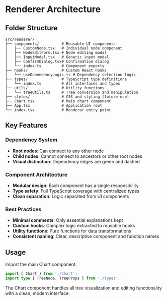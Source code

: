 # Renderer Architecture

## Folder Structure

```
src/renderer/
├── components/          # Reusable UI components
│   ├── CustomNode.tsx   # Individual node component
│   ├── NodeEditForm.tsx # Node editing modal
│   ├── InputModal.tsx   # Generic input modal
│   ├── ConfirmDialog.tsx# Confirmation dialog
│   └── index.ts         # Component exports
├── hooks/               # Custom React hooks
│   └── useDependencyLogic.ts # Dependency selection logic
├── types/               # TypeScript type definitions
│   └── index.ts         # All interfaces and types
├── utils/               # Utility functions
│   └── treeUtils.ts     # Tree conversion and manipulation
├── styles/              # CSS and styling (future use)
├── Chart.tsx            # Main chart component
├── App.tsx              # Application root
└── index.tsx            # Renderer entry point
```

## Key Features

### Dependency System
- **Root nodes**: Can connect to any other node
- **Child nodes**: Cannot connect to ancestors or other root nodes
- **Visual distinction**: Dependency edges are green and dashed

### Component Architecture
- **Modular design**: Each component has a single responsibility
- **Type safety**: Full TypeScript coverage with centralized types
- **Clean separation**: Logic separated from UI components

### Best Practices
- **Minimal comments**: Only essential explanations kept
- **Custom hooks**: Complex logic extracted to reusable hooks
- **Utility functions**: Pure functions for data transformations
- **Consistent naming**: Clear, descriptive component and function names

## Usage

Import the main Chart component:
```typescript
import { Chart } from './Chart';
import type { TreeNode, TreeProps } from './types';
```

The Chart component handles all tree visualization and editing functionality with a clean, modern interface. 